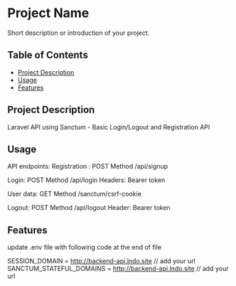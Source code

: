 # Project Name

Short description or introduction of your project.

## Table of Contents

- [Project Description](#project-description)
- [Usage](#usage)
- [Features](#features)

## Project Description

Laravel API using Sanctum - Basic Login/Logout and Registration API

## Usage

API endpoints:
Registration : POST Method
/api/signup

Login: POST Method 
/api/login
Headers: Bearer token

User data: GET Method
/sanctum/csrf-cookie

Logout: POST Method
/api/logout
Header: Bearer token

## Features
update .env file with following code at the end of file

SESSION_DOMAIN = http://backend-api.lndo.site // add your url
SANCTUM_STATEFUL_DOMAINS = http://backend-api.lndo.site // add your url
